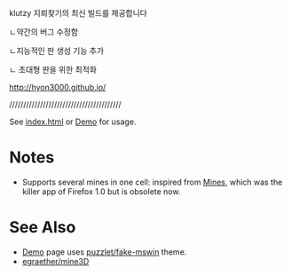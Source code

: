 klutzy 지뢰찾기의 최신 빌드를 제공합니다

ㄴ약간의 버그 수정함

ㄴ지능적인 판 생성 기능 추가

ㄴ 초대형 판을 위한 최적화

http://hyon3000.github.io/

////////////////////////////////////////

See [index.html](index.html) or [Demo][] for usage.

# Notes

* Supports several mines in one cell:
  inspired from [Mines](https://addons.mozilla.org/en-US/firefox/addon/mines/),
  which was the killer app of Firefox 1.0 but is obsolete now.

# See Also

* [Demo][] page uses
  [puzzlet/fake-mswin](http://github.com/puzzlet/fake-mswin/) theme.
* [egraether/mine3D](https://github.com/egraether/mine3D)

[Demo]: http://hyon3000.github.io/
